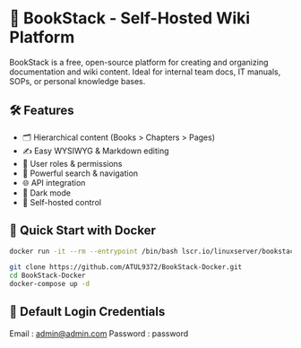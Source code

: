 # 📘 BookStack - Self-Hosted Wiki Platform

BookStack is a free, open-source platform for creating and organizing documentation and wiki content. Ideal for internal team docs, IT manuals, SOPs, or personal knowledge bases.

## 🛠 Features
- 🗂 Hierarchical content (Books > Chapters > Pages)
- ✍️ Easy WYSIWYG & Markdown editing
- 🔐 User roles & permissions
- 🔎 Powerful search & navigation
- 🌐 API integration
- 🌙 Dark mode
- 💾 Self-hosted control

## 🚀 Quick Start with Docker
```bash
docker run -it --rm --entrypoint /bin/bash lscr.io/linuxserver/bookstack:latest appkey

git clone https://github.com/ATUL9372/BookStack-Docker.git
cd BookStack-Docker
docker-compose up -d
```


## 🔑 Default Login Credentials

Email : admin@admin.com
Password : password

